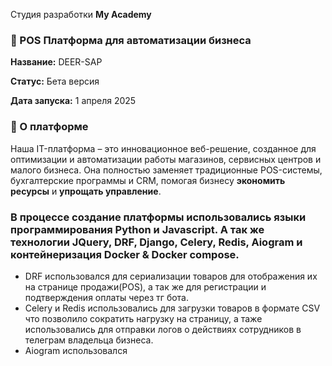 Студия разработки **My Academy**

### **🚀 POS Платформа для автоматизации бизнеса**

**Название:** DEER-SAP

**Статус:** Бета версия

**Дата запуска:** 1 апреля 2025

### **🔹 О платформе**

Наша IT-платформа – это инновационное веб-решение, созданное для оптимизации и автоматизации работы магазинов, сервисных центров и малого бизнеса. Она полностью заменяет традиционные POS-системы, бухгалтерские программы и CRM, помогая бизнесу **экономить ресурсы** и **упрощать управление**.


### В процессе создание платформы использовались языки программирования Python и Javascript. А так же технологии JQuery, DRF, Django, Celery, Redis, Aiogram и контейнеризация Docker & Docker compose.
- DRF использовался для сериализации товаров для отображения их на странице продажи(POS), а так же для регистрации и подтверждения оплаты через тг бота.
- Celery и Redis использовались для загрузки товаров в формате CSV что позволило сократить нагрузку на страницу, а таже использовались для отправки логов о действиях сотрудников в телеграм владельца бизнеса.
- Aiogram использовался 
